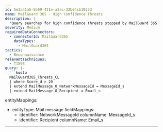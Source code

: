 ```yaml
---
id: 5e3aa1a5-5b69-421e-a3ac-32b04cb10353
name: MailGuard 365 - High Confidence Threats
description: |
  'Query searches for high confidence threats stopped by MailGuard 365.'
severity: Medium
requiredDataConnectors:
  - connectorId: MailGuard365
    dataTypes:
      - MailGuard365
tactics:
  - Reconnaissance
relevantTechniques:
  - T1598
query: |-
  ```kusto
  MailGuard365_Threats_CL
  | where Score_d > 20
  | extend MailMessage_0_NetworkMessageId = MessageId_s
  | extend MailMessage_0_Recipient = Email_s
  ```
entityMappings:
  - entityType: Mail message
    fieldMappings:
      - identifier: NetworkMessageId
        columnName: MessageId_s
      - identifier: Recipient
        columnName: Email_s
---
```


